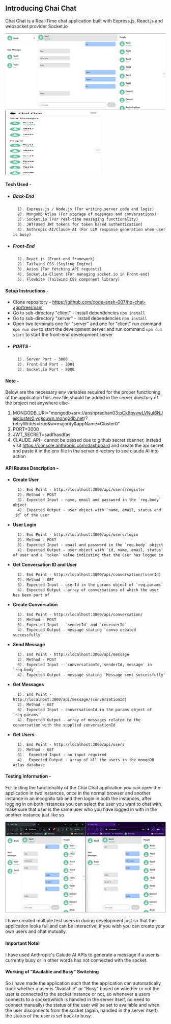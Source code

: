 ## Introducing Chai Chat
Chai Chat is a Real-Time chat application built with Express.js, React.js and websocket provider Socket.io

![pic of chaichat](demo2.jpg) 
<img src="demo3.jpg" alt="pic of chaichat" style="width:300px;height:200px;">


#### Tech Used -

 - ##### Back-End
		 1). Express.js / Node.js (For writing server code and logic)
		 2). MongoDB Atlas (For storage of messages and conversations)
		 3). Socket.io (For real-time messaging functionality)
		 3). JWT(Used JWT tokens for token based authentication)
		 4). Anthropic-AI/Claude-AI (For LLM response generation when user is busy)
 - ##### Front-End
		 1). React.js (Front-end framework)
		 2). Tailwind CSS (Styling Engine)
		 3). Axios (For fetching API requests)
		 4). Socket.io-Client (For managing socket.io in Front-end)
		 5). Flowbite (Tailwind CSS component library)

#### Setup Instructions - 

- Clone repository - https://github.com/code-ansh-007/hq-chat-app/tree/main
- Go to sub-directory "client" - Install dependencies `npm install`
- Go to sub-directory "server" - Install dependencies `npm install`
- Open two terminals one for "server" and one for "client" run command `npm run dev` to start the development server and run command `npm run start` to start the front-end development server
- ##### PORTS -
		1). Server Port - 3000
		2). Front-End Port - 3001
		3). Socket.io Port - 8000

#### Note -
Below are the necessary env variables required for the proper functioning of the application this .env file should be added in the server directory of the project not anywhere else-

 

 1. MONGODB_URI="mongodb+srv://anshpradhan03:pCk6pvvwLVNuI6NJ@cluster0.ygkcuwn.mongodb.net/?retryWrites=true&w=majority&appName=Cluster0"
 2. PORT=3000
 3. JWT_SECRET=sadfhasdfas
 4. CLAUDE_API= cannot be passed due to github secret scanner, instead visit https://console.anthropic.com/dashboard and create the api secret and paste it in the env file in the server directory to see claude AI into action

				



#### API Routes Description -

 - **Create User**
 
		 1). End Point - http://localhost:3000/api/users/register
		 2). Method - POST
		 3). Expected Input - name, email and password in the `req.body` object
		 4). Expected Output - user object with `name, email, status and _id` of the user
		 
 - **User Login**
 
		 1). End Point - http://localhost:3000/api/users/login
		 2). Method - POST
		 3). Expected Input - email and password in the `req.body` object
		 4). Expected Output - user object with `id, name, email, status` of user and a `token` value indicating that the user has logged in

 - **Get Conversation ID and User**
 
		 1). End Point - http://localhost:3000/api/conversation/(userId)
		 2). Method - GET
		 3). Expected Input - userId in the params object of `req.params`
		 4). Expected Output - array of conversations of which the user has been part of

 - **Create Conversation**
	
		 1). End Point - http://localhost:3000/api/conversation/
		 2). Method - POST
		 3). Expected Input - `senderId` and `receiverId`
		 4). Expected Output - message stating `convo created successfully`

 - **Send Message**

		 1). End Point - http://localhost:3000/api/message
		 2). Method - POST
		 3). Expected Input - `conversationId, senderId, message` in `req.body`
		 4). Expected Output - message stating `Message sent successfully`

 - **Get Messages**

		 1). End Point - http://localhost:3000/api/message/(conversationId)
		 2). Method - GET
		 3). Expected Input - conversationId in the params object of `req.params`
		 4). Expected Output - array of messages related to the conversation with the supplied conversationId

 - **Get Users**
 
		 1). End Point - http://localhost:3000/api/users
		 2). Method - GET
		 3).  Expected Input - no input required
		 4).  Expected Output - array of all the users in the mongoDB Atlas database
		
#### Testing Information -
For testing the functionality of the Chai Chat application you can open the application in two instances, once in the normal browser and another instance in an incognito tab and then login in both the instances, after logging in on both instances you can select the user you want to chat with, make sure that user is the same user who you have logged in with in the another instance just like so

![example of testing](demo1.jpg)

I have created multiple test users in during development just so that the application looks full and can be interactive, if you wish you can create your own  users and chat mutually.

#### Important Note! 
I have used Anthropic's Calude AI APIs to generate a message if a user is currently busy or in other words has not connected with the socket.

#### Working of "Available and Busy" Switching
So i have made the application such that the application can automatically track whether a user is "Available" or "Busy" based on whether or not the user is connected to the socket instance or not, so whenever a users connects to a socket(which is handled in the server itself, no need to connect manually) the status of the user will be set to available and when the user disconnects from the socket (again, handled in the server itself) the status of the user is set back to busy.



